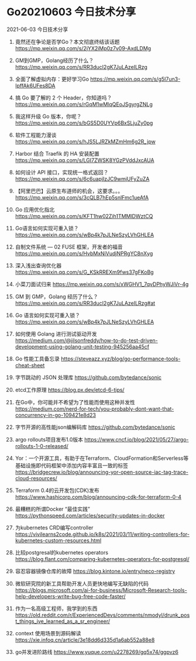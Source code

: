 # Go20210603 今日技术分享



2021-06-03 今日技术分享

1. 竟然还在争论是否学Go？本文彻底终结该话题
https://mp.weixin.qq.com/s/2jYX2iMp0z7v09-AxdLDMg

2. GM到GMP，Golang经历了什么？
https://mp.weixin.qq.com/s/RR3ducI2gK7JuLAzeILRzg

3. 全面了解虚拟内存：更好学习Go
https://mp.weixin.qq.com/s/g5I7un3-lpffAk6UFes8DA

4. 搞 Go 要了解的 2 个 Header，你知道吗？
https://mp.weixin.qq.com/s/rGqM1wMlqQEoJSgyrgZNLg

5. 我这样升级 Go 版本，你呢？
https://mp.weixin.qq.com/s/bGS5D0UYVp6BxSLjuZy0pg

6. 软件工程能力漫谈
https://mp.weixin.qq.com/s/hJS5LJRZkMZmHm6g2R_jpw

7. Harbor 结合 Traefik 的 HA 安装配置
https://mp.weixin.qq.com/s/LGI7ZWSK8YGzPVddJxcAUA

8. 如何设计 API 接口，实现统一格式返回？
https://mp.weixin.qq.com/s/6c6uapjIzJC9wmjUFyZuZA

9. 【阿里巴巴】云原生布道师的机会，这要求。。。
https://mp.weixin.qq.com/s/3cQLB7hEp5snlFmc1ueAfA

10. Go 应用优化指北
https://mp.weixin.qq.com/s/KFT1hw02Zih1TMMlDWztCQ

11. Go语言如何实现可重入锁？
https://mp.weixin.qq.com/s/wBp4k7pJLNeSzyLVhGHLEA

12. 自制文件系统 — 02 FUSE 框架，开发者的福音
https://mp.weixin.qq.com/s/HvbMxNiVudjNPRgYC8nXyg

13. 深入浅出查询优化器
https://mp.weixin.qq.com/s/G_KSkRREXm9fws37gFKoBg

14. 小菜刀面试归来
https://mp.weixin.qq.com/s/xWGHV1_7qvDPhyWJiVr-4g

15. GM 到 GMP，Golang 经历了什么？
https://mp.weixin.qq.com/s/RR3ducI2gK7JuLAzeILRzg#at

16. Go 语言如何实现可重入锁？
https://mp.weixin.qq.com/s/wBp4k7pJLNeSzyLVhGHLEA

17. 如何使用 Golang 进行测试驱动开发
https://medium.com/@jilsonfreddy/how-to-do-test-driven-development-using-golang-unit-testing-945256aa45cf

18. Go 性能工具备忘录
https://steveazz.xyz/blog/go-performance-tools-cheat-sheet

19. 字节跳动的 JSON 处理库
https://github.com/bytedance/sonic

20. etcd工作原理 
https://blog.px.dev/etcd-6-tips/

21. 在Go中，你可能并不希望为了性能而使用这种并发性 
https://medium.com/nerd-for-tech/you-probably-dont-want-that-concurrency-in-go-109421e8d23

22. 字节开源的高性能json编解码库 
https://github.com/bytedance/sonic

23. argo rollouts项目发布1.0版本
https://www.cncf.io/blog/2021/05/27/argo-rollouts-1-0-released/

24. Yor：一个开源工具，有助于在Terraform、CloudFormation和Serverless等基础设施即代码框架中添加内容丰富且一致的标签 
https://bridgecrew.io/blog/announcing-yor-open-source-iac-tag-trace-cloud-resources/

25. Terraform 0.4的云开发包(CDK)发布 
https://www.hashicorp.com/blog/announcing-cdk-for-terraform-0-4

26. 最糟糕的所谓Docker “最佳实践” 
https://pythonspeed.com/articles/security-updates-in-docker

27. 为kubernetes CRD编写controller 
https://vivilearns2code.github.io/k8s/2021/03/11/writing-controllers-for-kubernetes-custom-resources.html

28. 比较postgresal的kubernetes operators
https://blog.flant.com/comparing-kubernetes-operators-for-postgresql/

29. 容忍容器镜像仓库的故障 
https://blog.kintone.io/entry/neco-registry

30. 微软研究院的新工具帮助开发人员更快地编写无缺陷的代码 
https://blogs.microsoft.com/ai-for-business/Microsoft-Research-tools-help-developers-write-bug-free-code-faster/

31. 作为一名高级工程师，我学到的东西 
https://old.reddit.com/r/ExperiencedDevs/comments/nmodyl/drunk_post_things_ive_learned_as_a_sr_engineer/

32. context 使用场景到源码解读
https://xie.infoq.cn/article/3e18dd6d335d1a6ab552a88e8

33. go并发进阶路线
https://www.yuque.com/u2278269/gq5x74/ggpvz6
